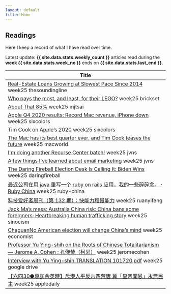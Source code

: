 ```yaml
---
layout: default
title: Home
---
```


## Readings

<p class="noindent">Here I keep a record of what I have read over time.</p>

<div class="alert alert-primary" role="alert">
  Latest update: <b>{{ site.data.stats.weekly_count }}</b> articles read during the <b>week {{ site.data.stats.week_no }}</b> ends on <b>{{ site.data.stats.last_end }}</b>.
</div>

<table class="table table-sm">
  <thead class="thead-dark">
    <tr>
      <th scope="col">Title</th>
    </tr>
  </thead>
  <tbody>
    <tr><td>
      <a href="https://thesoundingline.com/real-estate-loans-growing-at-lowest-level-since-2014/">Real-Estate Loans Growing at Slowest Pace Since 2014</a>
      <span class="badge badge-info text-wrap text-left">week25</span>
      <span class="badge badge-warning text-wrap text-left">thesoundingline</span>
    </td></tr>
    <tr><td>
      <a href="https://brickset.com/article/54588">Who pays the most, and least, for their LEGO?</a>
      <span class="badge badge-info text-wrap text-left">week25</span>
      <span class="badge badge-warning text-wrap text-left">brickset</span>
    </td></tr>
    <tr><td>
      <a href="https://mjtsai.com/blog/2020/10/29/about-that-85/">About That 85%</a>
      <span class="badge badge-info text-wrap text-left">week25</span>
      <span class="badge badge-warning text-wrap text-left">mjtsai</span>
    </td></tr>
    <tr><td>
      <a href="https://sixcolors.com/post/2020/10/apple-q4-2020-results-record-mac-revenue-iphone-down/">Apple Q4 2020 results: Record Mac revenue, iPhone down</a>
      <span class="badge badge-info text-wrap text-left">week25</span>
      <span class="badge badge-warning text-wrap text-left">sixcolors</span>
    </td></tr>
    <tr><td>
      <a href="https://sixcolors.com/post/2020/10/tim-cook-on-apples-2020/">Tim Cook on Apple’s 2020</a>
      <span class="badge badge-info text-wrap text-left">week25</span>
      <span class="badge badge-warning text-wrap text-left">sixcolors</span>
    </td></tr>
    <tr><td>
      <a href="https://www.macworld.com/article/3586160/the-mac-has-its-best-quarter-ever-and-tim-cook-teases-the-future.html">The Mac has its best quarter ever, and Tim Cook teases the future</a>
      <span class="badge badge-info text-wrap text-left">week25</span>
      <span class="badge badge-warning text-wrap text-left">macworld</span>
    </td></tr>
    <tr><td>
      <a href="https://jvns.ca/blog/2020/11/05/i-m-doing-another-recurse-center-batch-/">I'm doing another Recurse Center batch!</a>
      <span class="badge badge-info text-wrap text-left">week25</span>
      <span class="badge badge-warning text-wrap text-left">jvns</span>
    </td></tr>
    <tr><td>
      <a href="https://jvns.ca/blog/2020/10/28/a-few-things-i-ve-learned-about-email-marketing/">A few things I've learned about email marketing</a>
      <span class="badge badge-info text-wrap text-left">week25</span>
      <span class="badge badge-warning text-wrap text-left">jvns</span>
    </td></tr>
    <tr><td>
      <a href="https://daringfireball.net/linked/2020/11/04/df-election-desk-biden-wins">The Daring Fireball Election Desk Is Calling It: Biden Wins</a>
      <span class="badge badge-info text-wrap text-left">week25</span>
      <span class="badge badge-warning text-wrap text-left">daringfireball</span>
    </td></tr>
    <tr><td>
      <a href="https://ruby-china.org/topics/40526">最近公司在用 java 重写一个 ruby on rails 应用，我的一些碎碎念。 · Ruby China</a>
      <span class="badge badge-info text-wrap text-left">week25</span>
      <span class="badge badge-warning text-wrap text-left">ruby-china</span>
    </td></tr>
    <tr><td>
      <a href="http://www.ruanyifeng.com/blog/2020/11/weekly-issue-132.html">科技爱好者周刊（第 132 期）：快能力和慢能力</a>
      <span class="badge badge-info text-wrap text-left">week25</span>
      <span class="badge badge-warning text-wrap text-left">ruanyifeng</span>
    </td></tr>
    <tr><td>
      <a href="https://sinocism.com/p/jack-mas-mess-australia-china-risk">Jack Ma’s mess; Australia China risk; China bans some foreigners; Heartbreaking human trafficking story</a>
      <span class="badge badge-info text-wrap text-left">week25</span>
      <span class="badge badge-warning text-wrap text-left">sinocism</span>
    </td></tr>
    <tr><td>
      <a href="https://www.economist.com/china/2020/11/07/no-american-election-will-change-chinas-mind">ChaguanNo American election will change China’s mind</a>
      <span class="badge badge-info text-wrap text-left">week25</span>
      <span class="badge badge-warning text-wrap text-left">economist</span>
    </td></tr>
    <tr><td>
      <a href="http://www.jeromecohen.net/jerrys-blog/2020/10/24/professor-yu-ying-shih-on-the-roots-of-chinese-totalitarianism">Professor Yu Ying-shih on the Roots of Chinese Totalitarianism — Jerome A. Cohen : 孔傑榮（柯恩）</a>
      <span class="badge badge-info text-wrap text-left">week25</span>
      <span class="badge badge-warning text-wrap text-left">jeromecohen</span>
    </td></tr>
    <tr><td>
      <a href="https://drive.google.com/file/d/15UgW_94irZazs3gjFEhDMi6Z13sP7WB-/view">Interview with Yu Ying-shih TRANSLATION 101720.pdf</a>
      <span class="badge badge-info text-wrap text-left">week25</span>
      <span class="badge badge-warning text-wrap text-left">google drive</span>
    </td></tr>
    <tr><td>
      <a href="https://hk.appledaily.com/china/20190504/V2MVW4JMBNJQXSSUJP6ZP5UZSA/">【六四30●專訪余英時】斥港人平反六四荒唐 冀「皇帝開恩」永無民主</a>
      <span class="badge badge-info text-wrap text-left">week25</span>
      <span class="badge badge-warning text-wrap text-left">appledaily</span>
    </td></tr>

  </tbody>
</table>